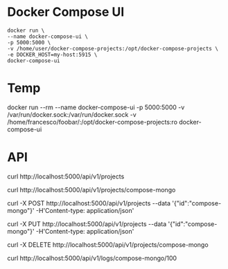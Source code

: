 # Docker Compose UI

    docker run \
    --name docker-compose-ui \
    -p 5000:5000 \
    -v /home/user/docker-compose-projects:/opt/docker-compose-projects \
    -e DOCKER_HOST=my-host:5915 \
    docker-compose-ui


# Temp

docker run --rm --name docker-compose-ui -p 5000:5000 -v /var/run/docker.sock:/var/run/docker.sock -v /home/francesco/foobar/:/opt/docker-compose-projects:ro docker-compose-ui

# API

curl http://localhost:5000/api/v1/projects

curl http://localhost:5000/api/v1/projects/compose-mongo

curl -X POST http://localhost:5000/api/v1/projects --data '{"id":"compose-mongo"}' -H'Content-type: application/json'

curl -X PUT http://localhost:5000/api/v1/projects --data '{"id":"compose-mongo"}' -H'Content-type: application/json'

curl -X DELETE http://localhost:5000/api/v1/projects/compose-mongo

curl http://localhost:5000/api/v1/logs/compose-mongo/100